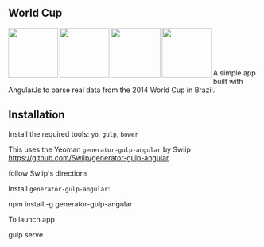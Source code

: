 ## World Cup

<img height="100" align="left" src="https://raw.githubusercontent.com/yeoman/yeoman.io/master/app/assets/img/bullet-yo.gif">

<img height="100" align="left" src="https://raw.github.com/gulpjs/artwork/master/gulp.png">

<img height="100" align="left" src="http://bower.io/img/bower-logo.png">

<img height="100" align="left" src="https://s3.amazonaws.com/media-p.slid.es/uploads/hugojosefson/images/86267/angularjs-logo.png">

<br><br><br><br>

A simple app built with AngularJs to parse real data from the 2014 World Cup in Brazil.

## Installation

Install the required tools: `yo`, `gulp`, `bower`

This uses the Yeoman `generator-gulp-angular` by Swiip https://github.com/Swiip/generator-gulp-angular

follow Swiip's directions

Install `generator-gulp-angular`:

  npm install -g generator-gulp-angular

To launch app

  gulp serve